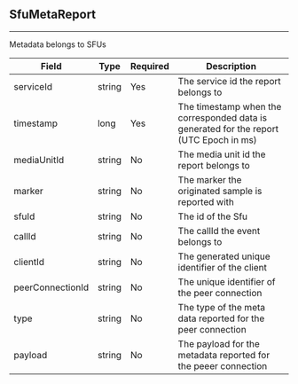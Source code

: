 ## SfuMetaReport
---


Metadata belongs to SFUs


Field | Type | Required | Description 
--- | --- | --- | ---
serviceId | string | Yes | The service id the report belongs to
timestamp | long | Yes | The timestamp when the corresponded data is generated for the report (UTC Epoch in ms)
mediaUnitId | string | No | The media unit id the report belongs to
marker | string | No | The marker the originated sample is reported with
sfuId | string | No | The id of the Sfu
callId | string | No | The callId the event belongs to
clientId | string | No | The generated unique identifier of the client
peerConnectionId | string | No | The unique identifier of the peer connection
type | string | No | The type of the meta data reported for the peer connection
payload | string | No | The payload for the metadata reported for the peeer connection